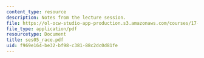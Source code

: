```yaml
---
content_type: resource
description: Notes from the lecture session.
file: https://ol-ocw-studio-app-production.s3.amazonaws.com/courses/17-55j-introduction-to-latin-american-studies-fall-2006/f969e164be32bf98c38188c2dc0d81fe_ses05_race.pdf
file_type: application/pdf
resourcetype: Document
title: ses05_race.pdf
uid: f969e164-be32-bf98-c381-88c2dc0d81fe
---
```

